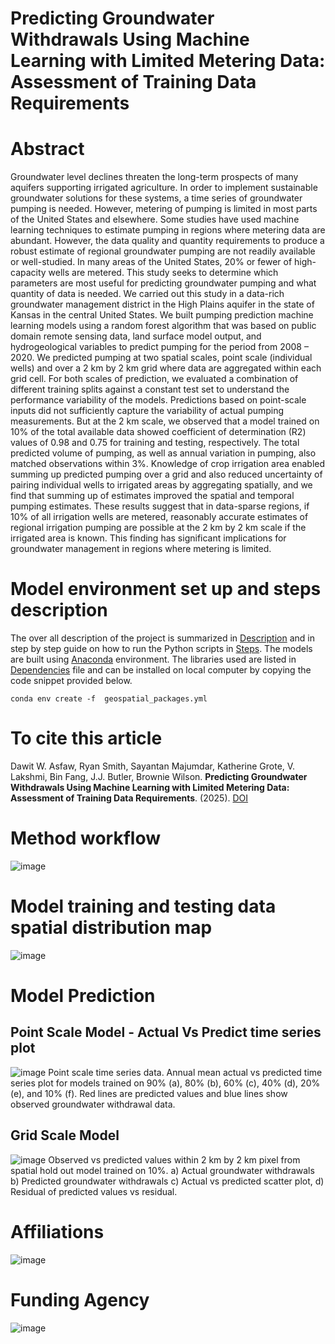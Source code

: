 # Predicting Groundwater Withdrawals Using Machine Learning with Limited Metering Data: Assessment of Training Data Requirements 
# Abstract
Groundwater level declines threaten the long-term prospects of many aquifers supporting irrigated agriculture. In order to implement sustainable groundwater solutions for these systems, a time series of groundwater pumping is needed. However, metering of pumping is limited in most parts of the United States and elsewhere. Some studies have used machine learning techniques to estimate pumping in regions where metering data are abundant. However, the data quality and quantity requirements to produce a robust estimate of regional groundwater pumping are not readily available or well-studied. In many areas of the United States, 20% or fewer of high-capacity wells are metered. This study seeks to determine which parameters are most useful for predicting groundwater pumping and what quantity of data is needed. We carried out this study in a data-rich groundwater management district in the High Plains aquifer in the state of Kansas in the central United States. We built pumping prediction machine learning models using a random forest algorithm that was based on public domain remote sensing data, land surface model output, and hydrogeological variables to predict pumping for the period from 2008 – 2020. We predicted pumping at two spatial scales, point scale (individual wells) and over a 2 km by 2 km grid where data are aggregated within each grid cell. For both scales of prediction, we evaluated a combination of different training splits against a constant test set to understand the performance variability of the models. Predictions based on point-scale inputs did not sufficiently capture the variability of actual pumping measurements. But at the 2 km scale, we observed that a model trained on 10% of the total available data showed coefficient of determination (R2) values of 0.98 and 0.75 for training and testing, respectively. The total predicted volume of pumping, as well as annual variation in pumping, also matched observations within 3%. Knowledge of crop irrigation area enabled summing up predicted pumping over a grid and also reduced uncertainty of pairing individual wells to irrigated areas by aggregating spatially, and we find that summing up of estimates improved the spatial and temporal pumping estimates. These results suggest that in data-sparse regions, if 10% of all irrigation wells are metered, reasonably accurate estimates of regional irrigation pumping are possible at the 2 km by 2 km scale if the irrigated area is known. This finding has significant implications for groundwater management in regions where metering is limited.   
# Model environment set up and steps description
The over all description of the project is summarized in [Description](https://github.com/DawitWAsfaw/Groundwater-ML-Estimates/blob/main/README_DESCRIPTION.txt) and in step by step guide on how to run the Python scripts in [Steps](https://github.com/DawitWAsfaw/Groundwater-ML-Estimates/blob/main/README_STEPS.txt).
The models are built using [Anaconda](https://www.anaconda.com/download) environment. The libraries used are listed in [Dependencies](https://github.com/DawitWAsfaw/Groundwater-ML-Estimates/blob/main/ml_scripts/geospatial_packages.yml) file and can be installed on local computer by copying the code snippet provided below. 
```
conda env create -f  geospatial_packages.yml
```
# To cite this article
Dawit W. Asfaw, Ryan Smith, Sayantan Majumdar, Katherine Grote, V. Lakshmi, Bin Fang, J.J. Butler, Brownie Wilson. **Predicting Groundwater Withdrawals Using Machine Learning with Limited Metering Data: Assessment of Training Data Requirements**. []()(2025). [DOI]() 
# Method workflow
![image](https://github.com/DawitWAsfaw/Groundwater-ML-Estimates/assets/89609490/bd0b6f3a-8d78-4303-840e-d21d0384d071)
# Model training and testing data spatial distribution map
![image](https://github.com/DawitWAsfaw/Groundwater-ML-Estimates/assets/89609490/fa9a75ca-9ddb-43f3-b67a-8ff92815271c)
# Model Prediction
## Point Scale Model - Actual Vs Predict time series plot 
![image](https://github.com/DawitWAsfaw/Groundwater-ML-Estimates/assets/89609490/46729ffa-9fa9-426b-a064-2a91a69deda8)
Point scale time series data. Annual mean actual vs predicted time series plot for models trained on 90% (a), 80% (b), 60% (c), 40% (d), 20% (e), and 10% (f). Red lines are predicted values and blue lines show observed groundwater withdrawal data.

## Grid Scale Model
![image](https://github.com/DawitWAsfaw/Groundwater-ML-Estimates/assets/89609490/7083c392-730e-4c62-915f-1e6d25e188c7)
Observed vs predicted values within 2 km by 2 km pixel from spatial hold out model trained on 10%. a) Actual groundwater withdrawals b) Predicted groundwater withdrawals c) Actual vs predicted scatter plot, d) Residual of predicted values vs residual.

# Affiliations
![image](https://github.com/DawitWAsfaw/Groundwater-ML-Estimates/assets/89609490/6c5743ea-a83e-4f83-8363-eb0585ee0b72)

# Funding Agency
![image](https://github.com/DawitWAsfaw/Groundwater-ML-Estimates/assets/89609490/3125ed01-e1c8-416e-b4a6-131febe2f056)








